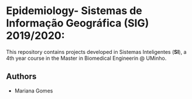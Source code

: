 # Epidemiology- Sistemas de Informação Geográfica (SIG) 2019/2020:

This repository contains projects developed in Sistemas Inteligentes (**SI**), a 4th year course in the Master in Biomedical Engineerin @ UMinho.


## Authors
- Mariana Gomes
